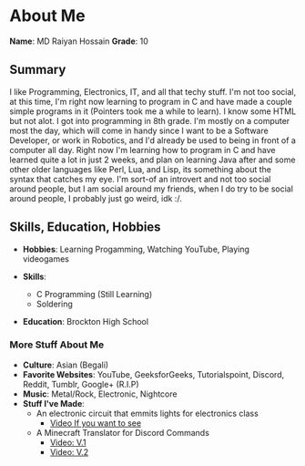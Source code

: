 # About Me

**Name**: MD Raiyan Hossain
**Grade**: 10

## Summary

I like Programming, Electronics, IT, and all that techy stuff. I'm not too social, at this time, I'm right now learning to program in C and have made a couple simple programs in it (Pointers took me a while to learn). I know some HTML but not alot. I got into programming in 8th grade. I'm mostly on a computer most the day, which will come in handy since I want to be a Software Developer, or work in Robotics, and I'd already be used to being in front of a computer all day. Right now I'm learning how to program in C and have learned quite a lot in just 2 weeks, and plan on learning Java after and some other older languages like Perl, Lua, and Lisp, its something about the syntax that catches my eye. I'm sort-of an introvert and not too social around people, but I am social around my friends, when I do try to be social around people, I probably just go weird, idk :/.

## Skills, Education, Hobbies

* **Hobbies**: Learning Progamming, Watching YouTube, Playing videogames
* **Skills**:
  * C Programming (Still Learning)
  * Soldering

* **Education**: Brockton High School

### More Stuff About Me

* **Culture**: Asian (Begali)
* **Favorite Websites**: YouTube, GeeksforGeeks, Tutorialspoint, Discord, Reddit, Tumblr, Google+ (R.I.P)
* **Music**: Metal/Rock, Electronic, Nightcore
* **Stuff I've Made**:
  * An electronic circuit that emmits lights for electronics class
    * [Video If you want to see](https://photos.app.goo.gl/S79nzoMdPJ4EVgb36)
  * A Minecraft Translator for Discord Commands
    * [Video: V.1](https://photos.app.goo.gl/mxWW5ucxA4KYefnD7)
    * [Video: V.2](https://photos.app.goo.gl/ZBpD2UpUKaWZuHmT8)
